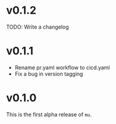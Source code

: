 # v0.1.2

TODO: Write a changelog

# v0.1.1

* Rename pr.yaml workflow to cicd.yaml
* Fix a bug in version tagging

# v0.1.0

This is the first alpha release of `mu`.
